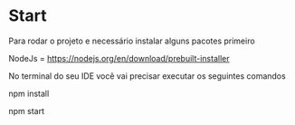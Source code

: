 # Start

Para rodar o projeto e necessário instalar alguns pacotes primeiro

NodeJs = https://nodejs.org/en/download/prebuilt-installer

No terminal do seu IDE você vai precisar executar os seguintes comandos

npm install

npm start



